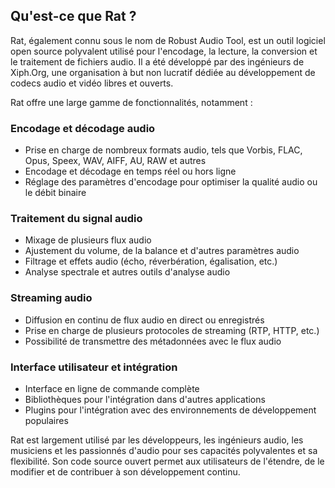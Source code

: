 ## Qu'est-ce que Rat ?

Rat, également connu sous le nom de Robust Audio Tool, est un outil logiciel open source polyvalent utilisé pour l'encodage, la lecture, la conversion et le traitement de fichiers audio. Il a été développé par des ingénieurs de Xiph.Org, une organisation à but non lucratif dédiée au développement de codecs audio et vidéo libres et ouverts.

Rat offre une large gamme de fonctionnalités, notamment :

### Encodage et décodage audio

- Prise en charge de nombreux formats audio, tels que Vorbis, FLAC, Opus, Speex, WAV, AIFF, AU, RAW et autres
- Encodage et décodage en temps réel ou hors ligne
- Réglage des paramètres d'encodage pour optimiser la qualité audio ou le débit binaire

### Traitement du signal audio

- Mixage de plusieurs flux audio
- Ajustement du volume, de la balance et d'autres paramètres audio
- Filtrage et effets audio (écho, réverbération, égalisation, etc.)
- Analyse spectrale et autres outils d'analyse audio

### Streaming audio

- Diffusion en continu de flux audio en direct ou enregistrés
- Prise en charge de plusieurs protocoles de streaming (RTP, HTTP, etc.)
- Possibilité de transmettre des métadonnées avec le flux audio

### Interface utilisateur et intégration

- Interface en ligne de commande complète
- Bibliothèques pour l'intégration dans d'autres applications
- Plugins pour l'intégration avec des environnements de développement populaires

Rat est largement utilisé par les développeurs, les ingénieurs audio, les musiciens et les passionnés d'audio pour ses capacités polyvalentes et sa flexibilité. Son code source ouvert permet aux utilisateurs de l'étendre, de le modifier et de contribuer à son développement continu.